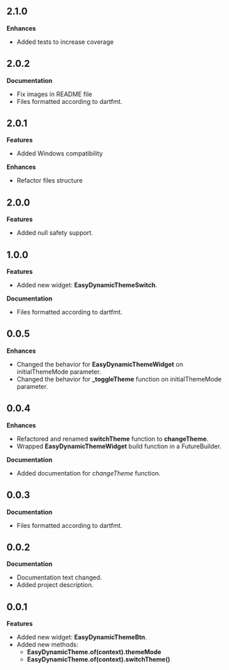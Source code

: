 ## 2.1.0

**Enhances**
  - Added tests to increase coverage

## 2.0.2

**Documentation**
  - Fix images in README file
  - Files formatted according to dartfmt.

## 2.0.1

**Features**
  - Added Windows compatibility

**Enhances**
  - Refactor files structure

## 2.0.0

**Features**
  - Added null safety support.

## 1.0.0

**Features**
  - Added new widget: **EasyDynamicThemeSwitch**.

**Documentation**
  - Files formatted according to dartfmt.

## 0.0.5

**Enhances**
  - Changed the behavior for **EasyDynamicThemeWidget** on initialThemeMode parameter.
  - Changed the behavior for **_toggleTheme** function on initialThemeMode parameter.

## 0.0.4

**Enhances**
  - Refactored and renamed **switchTheme** function to **changeTheme**.
  - Wrapped **EasyDynamicThemeWidget** build function in a FutureBuilder.

**Documentation**
  - Added documentation for *changeTheme* function.

## 0.0.3

**Documentation**
  - Files formatted according to dartfmt.

## 0.0.2

**Documentation**
  - Documentation text changed.
  - Added project description.

## 0.0.1

**Features**
  - Added new widget: **EasyDynamicThemeBtn**.
  - Added new methods: 
    - **EasyDynamicTheme.of(context).themeMode**
    - **EasyDynamicTheme.of(context).switchTheme()**

